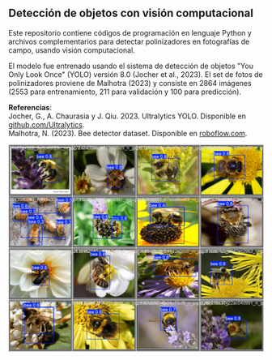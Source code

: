 ## Detección de objetos con visión computacional

Este repositorio contiene códigos de programación en lenguaje Python y archivos complementarios para detectar polinizadores en fotografías de campo, usando visión computacional.

El modelo fue entrenado usando el sistema de detección de objetos "You Only Look Once" (YOLO) versión 8.0 (Jocher et al., 2023). El set de fotos de polinizadores proviene de Malhotra (2023) y consiste en 2864 imágenes (2553 para entrenamiento, 211 para validación y 100 para predicción).

**Referencias**:  
Jocher, G., A. Chaurasia y J. Qiu. 2023. Ultralytics YOLO. Disponible en [github.com/Ultralytics](https://github.com/ultralytics/ultralytics).  
Malhotra, N. (2023). Bee detector dataset. Disponible en [roboflow.com](https://universe.roboflow.com/naman-malhotra-xdlt0/bee-detector-ubky4/dataset/1).

![pred](https://github.com/pbrevis/Deteccion-insectos/blob/main/Figs/val_batch1_pred.jpg)
